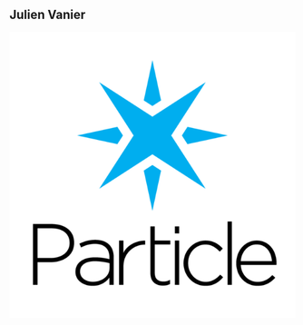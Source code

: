 ##  Julien Vanier

![Particle](resources/particle.png)
<!-- .element: style="background: white; width:400px" -->
